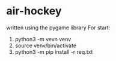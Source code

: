 # air-hockey
written using the pygame library
For start: 
1. python3 -m vevn venv
2. source venv/bin/activate
2. python3 -m pip install -r req.txt
